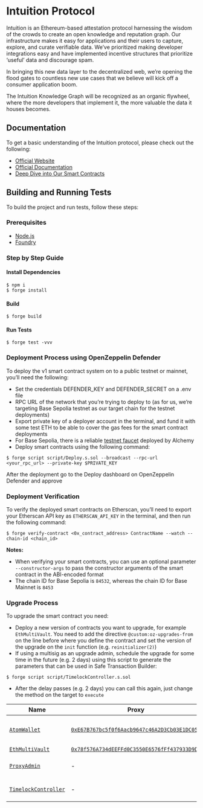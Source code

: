 # Intuition Protocol

Intuition is an Ethereum-based attestation protocol harnessing the wisdom of the crowds to create an open knowledge and reputation graph. Our infrastructure makes it easy for applications and their users to capture, explore, and curate verifiable data. We’ve prioritized making developer integrations easy and have implemented incentive structures that prioritize ‘useful’ data and discourage spam.

In bringing this new data layer to the decentralized web, we’re opening the flood gates to countless new use cases that we believe will kick off a consumer application boom.

The Intuition Knowledge Graph will be recognized as an organic flywheel, where the more developers that implement it, the more valuable the data it houses becomes.

## Documentation

To get a basic understanding of the Intuition protocol, please check out the following:
- [Official Website](https://intuition.systems)
- [Official Documentation](https://docs.intuition.systems)
- [Deep Dive into Our Smart Contracts](https://intuition.gitbook.io/intuition-or-beta-contracts)

## Building and Running Tests

To build the project and run tests, follow these steps:

### Prerequisites

- [Node.js](https://nodejs.org/en/download/)
- [Foundry](https://getfoundry.sh)

### Step by Step Guide

#### Install Dependencies

```shell
$ npm i
$ forge install
```

#### Build

```shell
$ forge build
```

#### Run Tests

```shell
$ forge test -vvv
```

### Deployment Process using OpenZeppelin Defender

To deploy the v1 smart contract system on to a public testnet or mainnet, you’ll need the following:
- Set the credentials DEFENDER_KEY and DEFENDER_SECRET on a .env file
- RPC URL of the network that you’re trying to deploy to (as for us, we’re targeting Base Sepolia testnet as our target chain for the testnet deployments)
- Export private key of a deployer account in the terminal, and fund it with some test ETH to be able to cover the gas fees for the smart contract deployments
- For Base Sepolia, there is a reliable [testnet faucet](https://alchemy.com/faucets/base-sepolia) deployed by Alchemy
- Deploy smart contracts using the following command:

```shell
$ forge script script/Deploy.s.sol --broadcast --rpc-url <your_rpc_url> --private-key $PRIVATE_KEY
```

After the deployment go to the Deploy dashboard on OpenZeppelin Defender and approve

### Deployment Verification

To verify the deployed smart contracts on Etherscan, you’ll need to export your Etherscan API key as `ETHERSCAN_API_KEY` in the terminal, and then run the following command:

```shell
$ forge verify-contract <0x_contract_address> ContractName --watch --chain-id <chain_id>
```

**Notes:**
- When verifying your smart contracts, you can use an optional parameter `--constructor-args` to pass the constructor arguments of the smart contract in the ABI-encoded format
- The chain ID for Base Sepolia is `84532`, whereas the chain ID for Base Mainnet is `8453`

### Upgrade Process

To upgrade the smart contract you need:
- Deploy a new version of contracts you want to upgrade, for example `EthMultiVault`. You need to add the directive `@custom:oz-upgrades-from` on the line before where you define the contract and set the version of the upgrade on the `init` function (e.g. `reinitializer(2)`)
- If using a multisig as an upgrade admin, schedule the upgrade for some time in the future (e.g. 2 days) using this script to generate the parameters that can be used in Safe Transaction Builder:

```shell
$ forge script script/TimelockController.s.sol
```

- After the delay passes (e.g. 2 days) you can call this again, just change the method on the target to `execute`


| Name | Proxy | Implementation | Notes |
| -------- | -------- | -------- | -------- |
| [`AtomWallet`](https://github.com/0xIntuition/intuition-contracts/blob/tob-audit/src/AtomWallet.sol) | [`0xE67B767bc5f0f6Aacb9647c46A2D3Cb03E1DC053`](https://sepolia.basescan.org/address/0xE67B767bc5f0f6Aacb9647c46A2D3Cb03E1DC053) | [`0xBA33302d829aCe2a26F1b40C6F8F7736390d096C`](https://sepolia.basescan.org/address/0xBA33302d829aCe2a26F1b40C6F8F7736390d096C) | AtomWalletBeacon: [`BeaconProxy`](https://github.com/OpenZeppelin/openzeppelin-contracts/blob/v5.0.2/contracts/proxy/beacon/BeaconProxy.sol) <br /> Atom Wallets: [`UpgradeableBeacon`](https://github.com/OpenZeppelin/openzeppelin-contracts/blob/v5.0.2/contracts/proxy/beacon/UpgradeableBeacon.sol) |
| [`EthMultiVault`](https://github.com/0xIntuition/intuition-contracts/blob/tob-audit/src/EthMultiVault.sol) | [`0x78f576A734dEEFFd0C3550E6576fFf437933D9D5`](https://sepolia.basescan.org/address/0x78f576A734dEEFFd0C3550E6576fFf437933D9D5) | [`0x3C760876f5199065ED35D167e93D79c20a1f168E`](https://sepolia.basescan.org/address/0x3C760876f5199065ED35D167e93D79c20a1f168E) | Proxy: [`TUP@5.0.2`](https://github.com/OpenZeppelin/openzeppelin-contracts/blob/v5.0.2/contracts/proxy/transparent/TransparentUpgradeableProxy.sol) |
| [`ProxyAdmin`](https://github.com/OpenZeppelin/openzeppelin-contracts/blob/v5.0.2/contracts/proxy/transparent/ProxyAdmin.sol) | - | [`0x8279459E49727Fb71ba423C9bFcF601547D8a00a`](https://sepolia.basescan.org/address/0x8279459E49727Fb71ba423C9bFcF601547D8a00a) | Used for upgrading `EthMultiVault` proxy contract |
| [`TimelockController`](https://github.com/OpenZeppelin/openzeppelin-contracts/blob/v5.0.2/contracts/governance/TimelockController.sol) | - | [`0x00D4BBE40d9689AAbfB68A222790081BD3cdCc56`](https://sepolia.basescan.org/address/0x00D4BBE40d9689AAbfB68A222790081BD3cdCc56) | Owner of the `ProxyAdmin` and `AtomWalletBeacon` |
